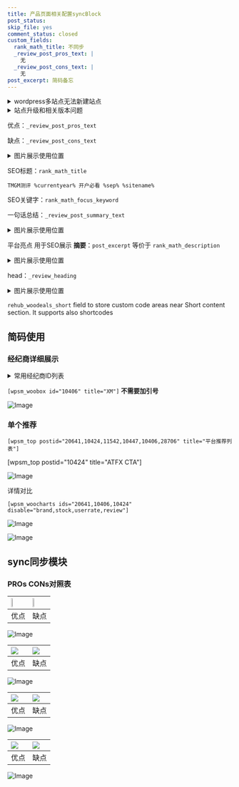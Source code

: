 ```yaml
---
title: 产品页面相关配置syncBlock
post_status: 
skip_file: yes
comment_status: closed
custom_fields:
  rank_math_title: 不同步
  _review_post_pros_text: |
    无
  _review_post_cons_text: |
    无
post_excerpt: 简码备忘
---
```

<details><summary>wordpress多站点无法新建站点</summary>

<li>和报错需要清理cookies一样的原因</li>
<li>wp-config.php里面<code>define( 'SUBDOMAIN_INSTALL', false );//子域名安装</code></li>
<li>新建子站点是用<code>define( 'SUBDOMAIN_INSTALL', true);//子域名安装</code> 完成以后，改成<code>false</code></li>
</details>

<details><summary>站点升级和相关版本问题</summary>

<p>wordpress：5.9.9
woocommerce：7.5.1
出现问题的地方：主题选项里面>><strong>Product layout >>compact style</strong></p>
<p>如何出现没有用过的字段 导致无法保存。先导出配置 然后进行修改，后面再次恢复即可。</p>
<p>出现部分字段无法显示时，需要返回默认布局后，对产品进行保存就好了。</p>
<p></p>
</details>

优点：`_review_post_pros_text`

缺点：`_review_post_cons_text`

<details><summary>图片展示使用位置</summary>

<img src="https://prod-files-secure.s3.us-west-2.amazonaws.com/39ed1227-6d7d-4570-be36-9ccd4a2c4241/f51d3d83-55d4-4bdf-9604-f37ec77ab556/Untitled.png?X-Amz-Algorithm=AWS4-HMAC-SHA256&X-Amz-Content-Sha256=UNSIGNED-PAYLOAD&X-Amz-Credential=ASIAZI2LB466XTQBUZWB%2F20250909%2Fus-west-2%2Fs3%2Faws4_request&X-Amz-Date=20250909T105519Z&X-Amz-Expires=3600&X-Amz-Security-Token=IQoJb3JpZ2luX2VjEGoaCXVzLXdlc3QtMiJHMEUCIHKZp6scA2CSxcEFaVyOM0cqhIVN0KvOfWI%2BL8HSbPtAAiEAxA3fosi8i%2F4QqaSdT7yGrcHfmhgvVww2%2FLFhsMfX6jMqiAQI0%2F%2F%2F%2F%2F%2F%2F%2F%2F%2F%2FARAAGgw2Mzc0MjMxODM4MDUiDF302tcPsHI99deJ%2BircA18hOnwi77PRsfxzGRd939yn%2F%2FpU0bC7Uv0M5ffMUHlvqymAwu8o78tBsZARQS6XERF9CznpLWE2TDPfVOdFnmApBqaJdvpcYAbCQzdJCNrFxnzWuMbPxF0gVsj0qEDauG2YSDu3gA4JQQq76KhC%2BEXs4SR40t9C3%2BX3DumaR2vrvDxb9maVvDZAFi4%2Fmpls2%2FB%2BMcRUEEVxJA98UG1ulgJqQP53U07oRTIcvyLBr5%2FO4poEiIzIPExg3zV2pxHWil6E%2Bxd9b9cpiYch0NgjonAu27TCaQL5tZ%2BhA6W7tUbt9RTXGOkKEFpHHHQPVTvpJLCXJ5FS3lcJaik90hVWFcdBB3DyLOA4tP4bGcJvnD5pdo3Hsfy8SxXmjQ3m6EArDbmbis5z6Hp7d1zVNw6Bf5llMwP9QIxsod0CjZMcMiWiGjbqGkK%2Bl2HdTlxBsv05oblJeNHiXXhqJTdb5Gx8UyeKPVtT5O9i0Bh5BebAzFpfxbLDtbd6trk20RAYjDCVTsQYntHSNDw49PHATXKQM73n1eypvnrl5IKyQ%2Fc2vF%2BflikrSNVjeW7%2BJzewSFcD9pbnJwx1eR7WTQ6C4%2BYM9P%2B2Vrgp7GH%2FJhubCluvwB%2BaGzlDzDedHEaaahXGMIr8%2F8UGOqUBJyIQtzZ%2FrCnQl%2BqjuqU8QGe8V44WKpf6Gi5hvc5QDCoZ1kit1HfCPiV8Xk1alm7e7aQHpK0M7GyKWIh12JAdZK08EsLWuAATSl8hInyoUqtfCW6GXMp37gAitMNlitHa0io5Yjl5aei%2Bqlmjx3625bQO4gVP6AT%2FtjpbQSuJ5i%2BNE%2FjjzUxILccaqt9hZ5F0LN1q3EZ464p4pdsGVKmYXtxwwYDD&X-Amz-Signature=78a1eb09227d214aa56623345941d62eb66dd5944395ab0d23721b3186ef18b5&X-Amz-SignedHeaders=host&x-amz-checksum-mode=ENABLED&x-id=GetObject" alt="Image">
</details>

SEO标题：`rank_math_title`

`TMGM测评 %currentyear% 开户必看 %sep% %sitename%`

SEO关键字：`rank_math_focus_keyword`

一句话总结：`_review_post_summary_text`

<details><summary>图片展示使用位置</summary>

<img src="https://prod-files-secure.s3.us-west-2.amazonaws.com/39ed1227-6d7d-4570-be36-9ccd4a2c4241/4b96a922-296c-4f4e-8630-d1c870cbce01/Untitled.png?X-Amz-Algorithm=AWS4-HMAC-SHA256&X-Amz-Content-Sha256=UNSIGNED-PAYLOAD&X-Amz-Credential=ASIAZI2LB4662LLMCWB5%2F20250909%2Fus-west-2%2Fs3%2Faws4_request&X-Amz-Date=20250909T105519Z&X-Amz-Expires=3600&X-Amz-Security-Token=IQoJb3JpZ2luX2VjEGoaCXVzLXdlc3QtMiJHMEUCIB6Bla9m7ppObHGmzvmgvxdT2uRMnv9vaHotAWU55DiLAiEA9m91AiUflzdAc7GwENwVn1SFl2PfbQMJrh323go1YdEqiAQI0%2F%2F%2F%2F%2F%2F%2F%2F%2F%2F%2FARAAGgw2Mzc0MjMxODM4MDUiDE4Exrq9skUk1Hb83ircAxakXymsBfWXWxvLmPVS1Ik3jQ68PBdGAqgcPi0cXIPnOw6cc%2FikczT4Bf%2FuZCwkExF3DFxq2lAwgxp8o9wQmrwZDirRo%2FSClAiIQNnTkY0gbDTg2Mmj2q6OEgY9mEN%2B19S6RvMvz0hncq7%2F%2FQlLVpRIoamT21vavf3ile7GK7KEsB2q8FbJk72ce7SfwyMs7UGk3Ne4qNKs3eI4Wvi%2FVDc3JEIHiq8Pmg7IQhIy%2B2Eb95hSaI8aA0Y73PF5fePmUsNCk730tv%2FCoIhyrGtCdUspBWYJ1vRKf62K%2FEgbVftOY3TCEUbhO8ywPh4dAlJZ51M8forpr9hJ%2FydWr4PV3HX%2BgRc8WzKBgvzrVOBEtDiYD1hRPSQGs5DW04ioq3UHzNXprYeVIRURpLcJo8bVwx9SxFWW2jvu4ImKFanHWTUVEwLJlndlTVlIyqNo6%2B7cmbArPLCRmE89pGxzjCtzDL5Q9962AeFEL5WFyeTAFdmhhT4vCdHCyUFkzWb69YKh6BiR1MC8sOKJizk2R05zweFhiMuuGV5XM40Qkd%2FDMjYQs64swv2K1J0Yiryg1bbxFc3D26BP4SSrcrMhjc5z8XOyAo1uWKQjpsMKxGzBmzKlrr5AYXW8s3PjBhU5MND7%2F8UGOqUB2niOmjb44eCdMYy7hEr5MYyVtQmvjq%2BU1%2FKyks8EoTREpd3jfY9qvERI7LthDKvuolrUY5bQ5%2Bw2kBTur6wbJRfEaX%2BdIE%2BDROK23ZN%2Fg%2BZcPN%2BQ4sIVQ8W3CpIRLWpG8yStP8kdvEBhYW3SDm4JYmIV2PNSHWW8CKHryLNvU7ZM2lZfSKeAnv35aK%2F%2FPp%2FUuL17L0Jhu%2FulthdcskrGHSjf2b2V&X-Amz-Signature=e41602d323efee9a9342e36e435043ded9f3e0720dcbe59a7b492b42a19b0a2d&X-Amz-SignedHeaders=host&x-amz-checksum-mode=ENABLED&x-id=GetObject" alt="Image">
</details>

平台亮点 用于SEO展示 **摘要**：`post_excerpt`  等价于 `rank_math_description`

<details><summary>图片展示使用位置</summary>

<img src="https://prod-files-secure.s3.us-west-2.amazonaws.com/39ed1227-6d7d-4570-be36-9ccd4a2c4241/1ee11f63-b60a-4dfe-a7a7-d58ff23b5d88/Untitled.png?X-Amz-Algorithm=AWS4-HMAC-SHA256&X-Amz-Content-Sha256=UNSIGNED-PAYLOAD&X-Amz-Credential=ASIAZI2LB466Z24OYROJ%2F20250909%2Fus-west-2%2Fs3%2Faws4_request&X-Amz-Date=20250909T105519Z&X-Amz-Expires=3600&X-Amz-Security-Token=IQoJb3JpZ2luX2VjEGoaCXVzLXdlc3QtMiJHMEUCIQCMrAheBUldRwi%2F9l1xF9%2FmYlZj%2BYmy5sUuxIeuG6OaLAIgSuzMKuEGrwYOloKPNQXBNWuhH1QOfnyUZNzzqZY0zIEqiAQI0%2F%2F%2F%2F%2F%2F%2F%2F%2F%2F%2FARAAGgw2Mzc0MjMxODM4MDUiDJJF6ImETQN0iOYXtCrcA9jc%2Bbl96x6MGqxvB3jBkASf2OROwUPEfsYiy0sZfEk6yhamdEh5uvYc4PD37oIb1aMoq9Q0xa7s%2BWhxUd3JkQqdbusY0TBaCmd63BfOyfF8uG9hxxWb%2FcJ%2FZ50fU0LvOtMWr54gP0R9lBT7NlyDc6Ca9ArQxgT8t6%2BFgOecmbEh%2FaNJKkQc4Bcis8%2BRe%2BDocDrDpOZ5cm0leqjkP4ejx7yK3AOU8PhMcNT3lcb%2FSgT6niASaBsw33%2F9e2iFRrMFccW96TPLSSfanofZGEErnZEOBZ26EAo2gGAL25CVWVPLfBJ9VBhLfy934IimH%2FTQJrJt8v3VSw5OPHPlVxVLIOBLh63DTwY5JmR74jHSY0ysfKsE5RdXCDbyKZJsIuH21NePFWrwB%2Bsfz0O6piTBtDSZ%2B325LnXM6AcFEusXsBm%2BedNDrpH0Ffo9EwNZlANoMG1tdFBjjURKpumctsp0AGHHsOa4xlHnok4l1M3NWkOcXV5khs4r7elxvkxyMMZyeUaHD1HbTr5kV3GrJ8aYPW9FPJqRmCqXjcfkvt45OMJYCkM%2FYD9u3C8iHqs76D2QuM8FhjxVjyzRIk3rLFB35YSgU3Kl%2FU12YxRu55RthzaSV%2F%2Fxm%2BvOPsl41EzCMI38%2F8UGOqUBr0viCpQjWFI3Wlfe4xCPPdKecWjTN%2B8uwNCu0TEOlO8xcEAiQQFc9Go0d1imC0Yt3FQsTH9lVIVWzMQ97dxcJbyVpRjY4sBURyJbTIdN8ltGuNaOXmpSY840c1QiF9kUZJAI1L9HsuOsva37IEHXgCK%2FQxBet9k4lJsqMjWYhKpjgUTBCfr2jMhuH7L%2Ft59CqLu5388QQHNFD5tKwlXaY7OI9Uup&X-Amz-Signature=911027b47728758c73b481edf1d65f538da8ee8ed9825feaba8380d3a7ea08a6&X-Amz-SignedHeaders=host&x-amz-checksum-mode=ENABLED&x-id=GetObject" alt="Image">
<img src="https://prod-files-secure.s3.us-west-2.amazonaws.com/39ed1227-6d7d-4570-be36-9ccd4a2c4241/ad4118b5-78d8-4fbe-801e-3b29b5d99c01/Untitled.png?X-Amz-Algorithm=AWS4-HMAC-SHA256&X-Amz-Content-Sha256=UNSIGNED-PAYLOAD&X-Amz-Credential=ASIAZI2LB466Z24OYROJ%2F20250909%2Fus-west-2%2Fs3%2Faws4_request&X-Amz-Date=20250909T105519Z&X-Amz-Expires=3600&X-Amz-Security-Token=IQoJb3JpZ2luX2VjEGoaCXVzLXdlc3QtMiJHMEUCIQCMrAheBUldRwi%2F9l1xF9%2FmYlZj%2BYmy5sUuxIeuG6OaLAIgSuzMKuEGrwYOloKPNQXBNWuhH1QOfnyUZNzzqZY0zIEqiAQI0%2F%2F%2F%2F%2F%2F%2F%2F%2F%2F%2FARAAGgw2Mzc0MjMxODM4MDUiDJJF6ImETQN0iOYXtCrcA9jc%2Bbl96x6MGqxvB3jBkASf2OROwUPEfsYiy0sZfEk6yhamdEh5uvYc4PD37oIb1aMoq9Q0xa7s%2BWhxUd3JkQqdbusY0TBaCmd63BfOyfF8uG9hxxWb%2FcJ%2FZ50fU0LvOtMWr54gP0R9lBT7NlyDc6Ca9ArQxgT8t6%2BFgOecmbEh%2FaNJKkQc4Bcis8%2BRe%2BDocDrDpOZ5cm0leqjkP4ejx7yK3AOU8PhMcNT3lcb%2FSgT6niASaBsw33%2F9e2iFRrMFccW96TPLSSfanofZGEErnZEOBZ26EAo2gGAL25CVWVPLfBJ9VBhLfy934IimH%2FTQJrJt8v3VSw5OPHPlVxVLIOBLh63DTwY5JmR74jHSY0ysfKsE5RdXCDbyKZJsIuH21NePFWrwB%2Bsfz0O6piTBtDSZ%2B325LnXM6AcFEusXsBm%2BedNDrpH0Ffo9EwNZlANoMG1tdFBjjURKpumctsp0AGHHsOa4xlHnok4l1M3NWkOcXV5khs4r7elxvkxyMMZyeUaHD1HbTr5kV3GrJ8aYPW9FPJqRmCqXjcfkvt45OMJYCkM%2FYD9u3C8iHqs76D2QuM8FhjxVjyzRIk3rLFB35YSgU3Kl%2FU12YxRu55RthzaSV%2F%2Fxm%2BvOPsl41EzCMI38%2F8UGOqUBr0viCpQjWFI3Wlfe4xCPPdKecWjTN%2B8uwNCu0TEOlO8xcEAiQQFc9Go0d1imC0Yt3FQsTH9lVIVWzMQ97dxcJbyVpRjY4sBURyJbTIdN8ltGuNaOXmpSY840c1QiF9kUZJAI1L9HsuOsva37IEHXgCK%2FQxBet9k4lJsqMjWYhKpjgUTBCfr2jMhuH7L%2Ft59CqLu5388QQHNFD5tKwlXaY7OI9Uup&X-Amz-Signature=4b4d9d5380f462b7ba25276bfd7aa05b83e7f858597db3bcb22176eed6521728&X-Amz-SignedHeaders=host&x-amz-checksum-mode=ENABLED&x-id=GetObject" alt="Image">
<img src="https://prod-files-secure.s3.us-west-2.amazonaws.com/39ed1227-6d7d-4570-be36-9ccd4a2c4241/a38cf7c9-a79c-4b64-9e94-13589fe0758b/Untitled.png?X-Amz-Algorithm=AWS4-HMAC-SHA256&X-Amz-Content-Sha256=UNSIGNED-PAYLOAD&X-Amz-Credential=ASIAZI2LB466Z24OYROJ%2F20250909%2Fus-west-2%2Fs3%2Faws4_request&X-Amz-Date=20250909T105519Z&X-Amz-Expires=3600&X-Amz-Security-Token=IQoJb3JpZ2luX2VjEGoaCXVzLXdlc3QtMiJHMEUCIQCMrAheBUldRwi%2F9l1xF9%2FmYlZj%2BYmy5sUuxIeuG6OaLAIgSuzMKuEGrwYOloKPNQXBNWuhH1QOfnyUZNzzqZY0zIEqiAQI0%2F%2F%2F%2F%2F%2F%2F%2F%2F%2F%2FARAAGgw2Mzc0MjMxODM4MDUiDJJF6ImETQN0iOYXtCrcA9jc%2Bbl96x6MGqxvB3jBkASf2OROwUPEfsYiy0sZfEk6yhamdEh5uvYc4PD37oIb1aMoq9Q0xa7s%2BWhxUd3JkQqdbusY0TBaCmd63BfOyfF8uG9hxxWb%2FcJ%2FZ50fU0LvOtMWr54gP0R9lBT7NlyDc6Ca9ArQxgT8t6%2BFgOecmbEh%2FaNJKkQc4Bcis8%2BRe%2BDocDrDpOZ5cm0leqjkP4ejx7yK3AOU8PhMcNT3lcb%2FSgT6niASaBsw33%2F9e2iFRrMFccW96TPLSSfanofZGEErnZEOBZ26EAo2gGAL25CVWVPLfBJ9VBhLfy934IimH%2FTQJrJt8v3VSw5OPHPlVxVLIOBLh63DTwY5JmR74jHSY0ysfKsE5RdXCDbyKZJsIuH21NePFWrwB%2Bsfz0O6piTBtDSZ%2B325LnXM6AcFEusXsBm%2BedNDrpH0Ffo9EwNZlANoMG1tdFBjjURKpumctsp0AGHHsOa4xlHnok4l1M3NWkOcXV5khs4r7elxvkxyMMZyeUaHD1HbTr5kV3GrJ8aYPW9FPJqRmCqXjcfkvt45OMJYCkM%2FYD9u3C8iHqs76D2QuM8FhjxVjyzRIk3rLFB35YSgU3Kl%2FU12YxRu55RthzaSV%2F%2Fxm%2BvOPsl41EzCMI38%2F8UGOqUBr0viCpQjWFI3Wlfe4xCPPdKecWjTN%2B8uwNCu0TEOlO8xcEAiQQFc9Go0d1imC0Yt3FQsTH9lVIVWzMQ97dxcJbyVpRjY4sBURyJbTIdN8ltGuNaOXmpSY840c1QiF9kUZJAI1L9HsuOsva37IEHXgCK%2FQxBet9k4lJsqMjWYhKpjgUTBCfr2jMhuH7L%2Ft59CqLu5388QQHNFD5tKwlXaY7OI9Uup&X-Amz-Signature=1aec6a13e417379fb9cd8ae34887aec077f27109fb627779980690d9a62975e9&X-Amz-SignedHeaders=host&x-amz-checksum-mode=ENABLED&x-id=GetObject" alt="Image">
<img src="https://prod-files-secure.s3.us-west-2.amazonaws.com/39ed1227-6d7d-4570-be36-9ccd4a2c4241/7da6fc1e-d2ac-42ae-8c75-cb5749aa18f6/Untitled.png?X-Amz-Algorithm=AWS4-HMAC-SHA256&X-Amz-Content-Sha256=UNSIGNED-PAYLOAD&X-Amz-Credential=ASIAZI2LB466Z24OYROJ%2F20250909%2Fus-west-2%2Fs3%2Faws4_request&X-Amz-Date=20250909T105519Z&X-Amz-Expires=3600&X-Amz-Security-Token=IQoJb3JpZ2luX2VjEGoaCXVzLXdlc3QtMiJHMEUCIQCMrAheBUldRwi%2F9l1xF9%2FmYlZj%2BYmy5sUuxIeuG6OaLAIgSuzMKuEGrwYOloKPNQXBNWuhH1QOfnyUZNzzqZY0zIEqiAQI0%2F%2F%2F%2F%2F%2F%2F%2F%2F%2F%2FARAAGgw2Mzc0MjMxODM4MDUiDJJF6ImETQN0iOYXtCrcA9jc%2Bbl96x6MGqxvB3jBkASf2OROwUPEfsYiy0sZfEk6yhamdEh5uvYc4PD37oIb1aMoq9Q0xa7s%2BWhxUd3JkQqdbusY0TBaCmd63BfOyfF8uG9hxxWb%2FcJ%2FZ50fU0LvOtMWr54gP0R9lBT7NlyDc6Ca9ArQxgT8t6%2BFgOecmbEh%2FaNJKkQc4Bcis8%2BRe%2BDocDrDpOZ5cm0leqjkP4ejx7yK3AOU8PhMcNT3lcb%2FSgT6niASaBsw33%2F9e2iFRrMFccW96TPLSSfanofZGEErnZEOBZ26EAo2gGAL25CVWVPLfBJ9VBhLfy934IimH%2FTQJrJt8v3VSw5OPHPlVxVLIOBLh63DTwY5JmR74jHSY0ysfKsE5RdXCDbyKZJsIuH21NePFWrwB%2Bsfz0O6piTBtDSZ%2B325LnXM6AcFEusXsBm%2BedNDrpH0Ffo9EwNZlANoMG1tdFBjjURKpumctsp0AGHHsOa4xlHnok4l1M3NWkOcXV5khs4r7elxvkxyMMZyeUaHD1HbTr5kV3GrJ8aYPW9FPJqRmCqXjcfkvt45OMJYCkM%2FYD9u3C8iHqs76D2QuM8FhjxVjyzRIk3rLFB35YSgU3Kl%2FU12YxRu55RthzaSV%2F%2Fxm%2BvOPsl41EzCMI38%2F8UGOqUBr0viCpQjWFI3Wlfe4xCPPdKecWjTN%2B8uwNCu0TEOlO8xcEAiQQFc9Go0d1imC0Yt3FQsTH9lVIVWzMQ97dxcJbyVpRjY4sBURyJbTIdN8ltGuNaOXmpSY840c1QiF9kUZJAI1L9HsuOsva37IEHXgCK%2FQxBet9k4lJsqMjWYhKpjgUTBCfr2jMhuH7L%2Ft59CqLu5388QQHNFD5tKwlXaY7OI9Uup&X-Amz-Signature=ab0f58f3a5a379e7780a97cf531533c5580825560eb72e9bd58002f86a4b956e&X-Amz-SignedHeaders=host&x-amz-checksum-mode=ENABLED&x-id=GetObject" alt="Image">
<img src="https://prod-files-secure.s3.us-west-2.amazonaws.com/39ed1227-6d7d-4570-be36-9ccd4a2c4241/7e97f40a-eaee-47f5-b2f9-475f96808fa7/Untitled.png?X-Amz-Algorithm=AWS4-HMAC-SHA256&X-Amz-Content-Sha256=UNSIGNED-PAYLOAD&X-Amz-Credential=ASIAZI2LB466Z24OYROJ%2F20250909%2Fus-west-2%2Fs3%2Faws4_request&X-Amz-Date=20250909T105519Z&X-Amz-Expires=3600&X-Amz-Security-Token=IQoJb3JpZ2luX2VjEGoaCXVzLXdlc3QtMiJHMEUCIQCMrAheBUldRwi%2F9l1xF9%2FmYlZj%2BYmy5sUuxIeuG6OaLAIgSuzMKuEGrwYOloKPNQXBNWuhH1QOfnyUZNzzqZY0zIEqiAQI0%2F%2F%2F%2F%2F%2F%2F%2F%2F%2F%2FARAAGgw2Mzc0MjMxODM4MDUiDJJF6ImETQN0iOYXtCrcA9jc%2Bbl96x6MGqxvB3jBkASf2OROwUPEfsYiy0sZfEk6yhamdEh5uvYc4PD37oIb1aMoq9Q0xa7s%2BWhxUd3JkQqdbusY0TBaCmd63BfOyfF8uG9hxxWb%2FcJ%2FZ50fU0LvOtMWr54gP0R9lBT7NlyDc6Ca9ArQxgT8t6%2BFgOecmbEh%2FaNJKkQc4Bcis8%2BRe%2BDocDrDpOZ5cm0leqjkP4ejx7yK3AOU8PhMcNT3lcb%2FSgT6niASaBsw33%2F9e2iFRrMFccW96TPLSSfanofZGEErnZEOBZ26EAo2gGAL25CVWVPLfBJ9VBhLfy934IimH%2FTQJrJt8v3VSw5OPHPlVxVLIOBLh63DTwY5JmR74jHSY0ysfKsE5RdXCDbyKZJsIuH21NePFWrwB%2Bsfz0O6piTBtDSZ%2B325LnXM6AcFEusXsBm%2BedNDrpH0Ffo9EwNZlANoMG1tdFBjjURKpumctsp0AGHHsOa4xlHnok4l1M3NWkOcXV5khs4r7elxvkxyMMZyeUaHD1HbTr5kV3GrJ8aYPW9FPJqRmCqXjcfkvt45OMJYCkM%2FYD9u3C8iHqs76D2QuM8FhjxVjyzRIk3rLFB35YSgU3Kl%2FU12YxRu55RthzaSV%2F%2Fxm%2BvOPsl41EzCMI38%2F8UGOqUBr0viCpQjWFI3Wlfe4xCPPdKecWjTN%2B8uwNCu0TEOlO8xcEAiQQFc9Go0d1imC0Yt3FQsTH9lVIVWzMQ97dxcJbyVpRjY4sBURyJbTIdN8ltGuNaOXmpSY840c1QiF9kUZJAI1L9HsuOsva37IEHXgCK%2FQxBet9k4lJsqMjWYhKpjgUTBCfr2jMhuH7L%2Ft59CqLu5388QQHNFD5tKwlXaY7OI9Uup&X-Amz-Signature=d8b29ab1f9d127a94c12151f01e6f873f255cb9b7cea7e03764f4f74e4b46940&X-Amz-SignedHeaders=host&x-amz-checksum-mode=ENABLED&x-id=GetObject" alt="Image">
</details>

head：`_review_heading`

<details><summary>图片展示使用位置</summary>

<img src="https://prod-files-secure.s3.us-west-2.amazonaws.com/39ed1227-6d7d-4570-be36-9ccd4a2c4241/3a4650ad-9887-415c-889a-edd51fa54f27/Untitled.png?X-Amz-Algorithm=AWS4-HMAC-SHA256&X-Amz-Content-Sha256=UNSIGNED-PAYLOAD&X-Amz-Credential=ASIAZI2LB4667UST3ZJT%2F20250909%2Fus-west-2%2Fs3%2Faws4_request&X-Amz-Date=20250909T105520Z&X-Amz-Expires=3600&X-Amz-Security-Token=IQoJb3JpZ2luX2VjEGoaCXVzLXdlc3QtMiJHMEUCIQDGxqM9VUzy%2FmQZZTtcDGA8KC4J0IUed6G6QQYFUUlhBgIgTBsnWbP9%2FsW6dSpfvup9t0nns27Zo%2FpU66ovmTCv2HQqiAQI0%2F%2F%2F%2F%2F%2F%2F%2F%2F%2F%2FARAAGgw2Mzc0MjMxODM4MDUiDHyeKzFgRhIXwf0LGCrcA0QaY8UbAisFHTI4SEstGnZi6POsQT12D0OVcBJVQw7L6ChtH0oqTj2EQV0MEey7qFvxSON%2BqgrMmmZPkbzm1dzYU6kKuEstJupyoHdy3HJCzfTpA9wOzT%2FyYJZad7G56QhyfXhDgZPJknbtYkZ3dtZQ7roYlzOPb%2BuOlVV%2FrBeRjKb07cGFcY5P8P0K1N9PkzgpJ%2BgARvokABvcRULV9Gi98LxkkzVhAkNoxlL6Xux1LeE52qdlHqCadfxXO1CScFUlfloK1iWPnpdoWptEIiqnqZvBEDLpu4qaKmHATagb0g6N%2BC0uTu0bdAjlE5FUTfk56Pq28zMhZkCbslaA2ALxaGC7%2BApmgUXYVmvxym5CqsKPCZxVPsYbNNNt72O%2BaqRNrp17P1WMS8zNZrP4Lyn4xSW%2Fw7GF2ltmaX4YY5NvfCfSyz9WHFnoE2LBgjFdwwoNxBK%2Bu%2BbpDRIX1p1R%2B3c%2BYkmFA6gkmIoJDgETnqILZo%2BQ0kxo05%2B9WV5OdY7aCsWrjRqbtOxua%2B%2Bhc7fzjvrU59Gsd9MlOOJAiwlf0U%2FmfRM5FtIWGwpK4r%2FsNxdBhpaDia7J5erT9X9t9dzjBf3KHvXmgePndp7YNRkeyDARycZMWdh1%2FK5c6YwIMLj7%2F8UGOqUBDCJuQPnHssyzF0Fjtq9cWokqOu6ueMHiyQ%2BaFamjsU%2FXie0PYnYxW3mShhJxeMxSYkXBg9GGOMLDmd3b%2FRu91heeEjf7X1bz4FnFct1FHn3%2Bhxw4J7GAFmd0bTQ7cYgqfyc%2Fznjupf%2BNXqF8c%2FLTe1Fxd%2BEO%2B%2BXFBP6BZjz0gdbWZYOo%2FTY%2F4pW0AVLhRKVjf%2BUC8%2B1ywLuEpEVYbc7MdIELqLNk&X-Amz-Signature=1d7ff7edcf27588c8432f7bbae91d8e2f33d216adc688d9a8c796c6a4d872194&X-Amz-SignedHeaders=host&x-amz-checksum-mode=ENABLED&x-id=GetObject" alt="Image">
</details>

`rehub_woodeals_short`	field to store custom code areas near Short content section. It supports also shortcodes



## 简码使用

### 经纪商详细展示

<details><summary>常用经纪商ID列表</summary>

<pre><code class="php">嘉盛 ===> 20641  [wpsm_woobox id="20641" title="嘉盛"]
易信easymarkets ===> 11542  [wpsm_woobox id="11542" title="易信easymarkets"]
ATFX外汇 ===> 10424  [wpsm_woobox id="10424" title="ATFX"]
XM ===> 10406  [wpsm_woobox id="10406" title="XM"]
TMGM ===> 29622  [wpsm_woobox id="29622" title="TMGM"]
HYCM ===> 10447  [wpsm_woobox id="10447" title="HYCM"]
fpmarkets澳福外汇 ===> 20639  [wpsm_woobox id="20639" title="fpmarkets澳福外汇"]</code></pre>
</details>

`[wpsm_woobox id="10406" title="XM"]` **不需要加引号**

![Image](https://prod-files-secure.s3.us-west-2.amazonaws.com/39ed1227-6d7d-4570-be36-9ccd4a2c4241/4f898f9d-0fa7-4e43-acd3-ac6bc7be575a/Untitled.png?X-Amz-Algorithm=AWS4-HMAC-SHA256&X-Amz-Content-Sha256=UNSIGNED-PAYLOAD&X-Amz-Credential=ASIAZI2LB466ZARK4L7X%2F20250909%2Fus-west-2%2Fs3%2Faws4_request&X-Amz-Date=20250909T105517Z&X-Amz-Expires=3600&X-Amz-Security-Token=IQoJb3JpZ2luX2VjEGoaCXVzLXdlc3QtMiJHMEUCIQD0MxoUfOd3gfhysg5BHuCsM6v1V%2F4CaSUfgnfNXwSl5wIgfPsieRB8n3KpmHkmOpigf90vVIbna3SSU6gizg4aH84qiAQI0%2F%2F%2F%2F%2F%2F%2F%2F%2F%2F%2FARAAGgw2Mzc0MjMxODM4MDUiDF%2BXp1Vp2vsbD9GfQyrcAxnmPXcp9nbCyTXtrYA2vIpQ9HrRitofsQxql7xEDLJwPkx%2BvgMu%2FlqpjrXyVY38af%2Bi4VWEnktWK4CmU7bhvy7VEQnS30zQqMKCXpmK4a9Zp1Dl%2Fgzu%2FaA%2BdIAFp%2B1%2FQOAtKf1EKIZvfT6A%2FA8R4wuNC6F%2B2TxNIXKvhZqeE8wChxGvRgyLAub3QLk%2FYjNYJr3pIwXPuBIF77cDsWsYZ0gCAQV13323jKVn%2BSrPjxehe36rNO4cml9ghl9UinWi1xiKl3O1tkmZ1afBXiVtDB3rhM6npBPHXdlwRVQgaOy16J2m8HlNdnnhCdSxmJQSDQlLECkhDfjS8cvjwTJCGPKtlFj2vIyhbphAiqW21kzJ6v3XNiNT%2FA2kb6SiLxIaa30Pshebse8%2BDgok7rCb0pm9o02VShLcV%2F3UNuR0YrUmM9DZSb5FZd6VGofVTduwOulNFQw4g9pj0TmZA9mMT4phVo%2FVPVVGVYGVsMgPPzSgjTvsyIdCon4vvQ4s9i77NugW52tjPHbK8vItfEBL5OFSPtNMkJqk%2FD%2FCbHDlWKoleRMfikVd4H7unbi1%2BJDwjDkLqR2F6k16Qsg0yNEGszRD3puGa3RgY7jU30vly2TY1dHoz4tRoG0hUzOpMOb7%2F8UGOqUBE1n6EAk3z74O5llORbd%2BbxlmV%2Bwl9O8ItWecymeIquaGmfUQQ%2Bs3DGOcxrI1iMb6fh9cVv11O5Ir%2BP8P%2F7cEaTw676uTHd1mGBHpT7kjkSC%2B5tNjAdSxIqBKnrQmVL7i0FeLNjwjpNobLrn8HsbNdkHU6n1e1sQt1zcpRASzpVQzIDnuh471uBA%2Bzmq452azWWHjaQNFxbBDjrMl3tk8r6Kc8g9T&X-Amz-Signature=a57cbf77f4e2b6d01c4fa8781cda3dc8603f3906d622d793201616db2eb42607&X-Amz-SignedHeaders=host&x-amz-checksum-mode=ENABLED&x-id=GetObject)

### 单个推荐
`[wpsm_top postid="20641,10424,11542,10447,10406,28706" title="平台推荐列表"]`

[wpsm_top postid="10424" title="ATFX CTA"]

![Image](https://prod-files-secure.s3.us-west-2.amazonaws.com/39ed1227-6d7d-4570-be36-9ccd4a2c4241/5ac620dc-51a8-48b6-b55d-91f47299193c/Untitled.png?X-Amz-Algorithm=AWS4-HMAC-SHA256&X-Amz-Content-Sha256=UNSIGNED-PAYLOAD&X-Amz-Credential=ASIAZI2LB466ZARK4L7X%2F20250909%2Fus-west-2%2Fs3%2Faws4_request&X-Amz-Date=20250909T105517Z&X-Amz-Expires=3600&X-Amz-Security-Token=IQoJb3JpZ2luX2VjEGoaCXVzLXdlc3QtMiJHMEUCIQD0MxoUfOd3gfhysg5BHuCsM6v1V%2F4CaSUfgnfNXwSl5wIgfPsieRB8n3KpmHkmOpigf90vVIbna3SSU6gizg4aH84qiAQI0%2F%2F%2F%2F%2F%2F%2F%2F%2F%2F%2FARAAGgw2Mzc0MjMxODM4MDUiDF%2BXp1Vp2vsbD9GfQyrcAxnmPXcp9nbCyTXtrYA2vIpQ9HrRitofsQxql7xEDLJwPkx%2BvgMu%2FlqpjrXyVY38af%2Bi4VWEnktWK4CmU7bhvy7VEQnS30zQqMKCXpmK4a9Zp1Dl%2Fgzu%2FaA%2BdIAFp%2B1%2FQOAtKf1EKIZvfT6A%2FA8R4wuNC6F%2B2TxNIXKvhZqeE8wChxGvRgyLAub3QLk%2FYjNYJr3pIwXPuBIF77cDsWsYZ0gCAQV13323jKVn%2BSrPjxehe36rNO4cml9ghl9UinWi1xiKl3O1tkmZ1afBXiVtDB3rhM6npBPHXdlwRVQgaOy16J2m8HlNdnnhCdSxmJQSDQlLECkhDfjS8cvjwTJCGPKtlFj2vIyhbphAiqW21kzJ6v3XNiNT%2FA2kb6SiLxIaa30Pshebse8%2BDgok7rCb0pm9o02VShLcV%2F3UNuR0YrUmM9DZSb5FZd6VGofVTduwOulNFQw4g9pj0TmZA9mMT4phVo%2FVPVVGVYGVsMgPPzSgjTvsyIdCon4vvQ4s9i77NugW52tjPHbK8vItfEBL5OFSPtNMkJqk%2FD%2FCbHDlWKoleRMfikVd4H7unbi1%2BJDwjDkLqR2F6k16Qsg0yNEGszRD3puGa3RgY7jU30vly2TY1dHoz4tRoG0hUzOpMOb7%2F8UGOqUBE1n6EAk3z74O5llORbd%2BbxlmV%2Bwl9O8ItWecymeIquaGmfUQQ%2Bs3DGOcxrI1iMb6fh9cVv11O5Ir%2BP8P%2F7cEaTw676uTHd1mGBHpT7kjkSC%2B5tNjAdSxIqBKnrQmVL7i0FeLNjwjpNobLrn8HsbNdkHU6n1e1sQt1zcpRASzpVQzIDnuh471uBA%2Bzmq452azWWHjaQNFxbBDjrMl3tk8r6Kc8g9T&X-Amz-Signature=c42a5f2e2b6f5aa2d13c2c1579cae3d982131b704d555484c86f6146ee5635c8&X-Amz-SignedHeaders=host&x-amz-checksum-mode=ENABLED&x-id=GetObject)

详情对比

`[wpsm_woocharts ids="20641,10406,10424" disable="brand,stock,userrate,review"]`

![Image](https://prod-files-secure.s3.us-west-2.amazonaws.com/39ed1227-6d7d-4570-be36-9ccd4a2c4241/bf3ba45f-b9f3-4295-8aef-b4a495fd25f4/Untitled.png?X-Amz-Algorithm=AWS4-HMAC-SHA256&X-Amz-Content-Sha256=UNSIGNED-PAYLOAD&X-Amz-Credential=ASIAZI2LB466ZARK4L7X%2F20250909%2Fus-west-2%2Fs3%2Faws4_request&X-Amz-Date=20250909T105518Z&X-Amz-Expires=3600&X-Amz-Security-Token=IQoJb3JpZ2luX2VjEGoaCXVzLXdlc3QtMiJHMEUCIQD0MxoUfOd3gfhysg5BHuCsM6v1V%2F4CaSUfgnfNXwSl5wIgfPsieRB8n3KpmHkmOpigf90vVIbna3SSU6gizg4aH84qiAQI0%2F%2F%2F%2F%2F%2F%2F%2F%2F%2F%2FARAAGgw2Mzc0MjMxODM4MDUiDF%2BXp1Vp2vsbD9GfQyrcAxnmPXcp9nbCyTXtrYA2vIpQ9HrRitofsQxql7xEDLJwPkx%2BvgMu%2FlqpjrXyVY38af%2Bi4VWEnktWK4CmU7bhvy7VEQnS30zQqMKCXpmK4a9Zp1Dl%2Fgzu%2FaA%2BdIAFp%2B1%2FQOAtKf1EKIZvfT6A%2FA8R4wuNC6F%2B2TxNIXKvhZqeE8wChxGvRgyLAub3QLk%2FYjNYJr3pIwXPuBIF77cDsWsYZ0gCAQV13323jKVn%2BSrPjxehe36rNO4cml9ghl9UinWi1xiKl3O1tkmZ1afBXiVtDB3rhM6npBPHXdlwRVQgaOy16J2m8HlNdnnhCdSxmJQSDQlLECkhDfjS8cvjwTJCGPKtlFj2vIyhbphAiqW21kzJ6v3XNiNT%2FA2kb6SiLxIaa30Pshebse8%2BDgok7rCb0pm9o02VShLcV%2F3UNuR0YrUmM9DZSb5FZd6VGofVTduwOulNFQw4g9pj0TmZA9mMT4phVo%2FVPVVGVYGVsMgPPzSgjTvsyIdCon4vvQ4s9i77NugW52tjPHbK8vItfEBL5OFSPtNMkJqk%2FD%2FCbHDlWKoleRMfikVd4H7unbi1%2BJDwjDkLqR2F6k16Qsg0yNEGszRD3puGa3RgY7jU30vly2TY1dHoz4tRoG0hUzOpMOb7%2F8UGOqUBE1n6EAk3z74O5llORbd%2BbxlmV%2Bwl9O8ItWecymeIquaGmfUQQ%2Bs3DGOcxrI1iMb6fh9cVv11O5Ir%2BP8P%2F7cEaTw676uTHd1mGBHpT7kjkSC%2B5tNjAdSxIqBKnrQmVL7i0FeLNjwjpNobLrn8HsbNdkHU6n1e1sQt1zcpRASzpVQzIDnuh471uBA%2Bzmq452azWWHjaQNFxbBDjrMl3tk8r6Kc8g9T&X-Amz-Signature=dde5a82e3ad12de3af04ee4ad2ff14925742df2420b4f27f2908f8b7f4acd3a1&X-Amz-SignedHeaders=host&x-amz-checksum-mode=ENABLED&x-id=GetObject)

![Image](https://prod-files-secure.s3.us-west-2.amazonaws.com/39ed1227-6d7d-4570-be36-9ccd4a2c4241/30bc56ef-f383-4b48-9768-2ebc9e436ec0/Untitled.png?X-Amz-Algorithm=AWS4-HMAC-SHA256&X-Amz-Content-Sha256=UNSIGNED-PAYLOAD&X-Amz-Credential=ASIAZI2LB466ZARK4L7X%2F20250909%2Fus-west-2%2Fs3%2Faws4_request&X-Amz-Date=20250909T105518Z&X-Amz-Expires=3600&X-Amz-Security-Token=IQoJb3JpZ2luX2VjEGoaCXVzLXdlc3QtMiJHMEUCIQD0MxoUfOd3gfhysg5BHuCsM6v1V%2F4CaSUfgnfNXwSl5wIgfPsieRB8n3KpmHkmOpigf90vVIbna3SSU6gizg4aH84qiAQI0%2F%2F%2F%2F%2F%2F%2F%2F%2F%2F%2FARAAGgw2Mzc0MjMxODM4MDUiDF%2BXp1Vp2vsbD9GfQyrcAxnmPXcp9nbCyTXtrYA2vIpQ9HrRitofsQxql7xEDLJwPkx%2BvgMu%2FlqpjrXyVY38af%2Bi4VWEnktWK4CmU7bhvy7VEQnS30zQqMKCXpmK4a9Zp1Dl%2Fgzu%2FaA%2BdIAFp%2B1%2FQOAtKf1EKIZvfT6A%2FA8R4wuNC6F%2B2TxNIXKvhZqeE8wChxGvRgyLAub3QLk%2FYjNYJr3pIwXPuBIF77cDsWsYZ0gCAQV13323jKVn%2BSrPjxehe36rNO4cml9ghl9UinWi1xiKl3O1tkmZ1afBXiVtDB3rhM6npBPHXdlwRVQgaOy16J2m8HlNdnnhCdSxmJQSDQlLECkhDfjS8cvjwTJCGPKtlFj2vIyhbphAiqW21kzJ6v3XNiNT%2FA2kb6SiLxIaa30Pshebse8%2BDgok7rCb0pm9o02VShLcV%2F3UNuR0YrUmM9DZSb5FZd6VGofVTduwOulNFQw4g9pj0TmZA9mMT4phVo%2FVPVVGVYGVsMgPPzSgjTvsyIdCon4vvQ4s9i77NugW52tjPHbK8vItfEBL5OFSPtNMkJqk%2FD%2FCbHDlWKoleRMfikVd4H7unbi1%2BJDwjDkLqR2F6k16Qsg0yNEGszRD3puGa3RgY7jU30vly2TY1dHoz4tRoG0hUzOpMOb7%2F8UGOqUBE1n6EAk3z74O5llORbd%2BbxlmV%2Bwl9O8ItWecymeIquaGmfUQQ%2Bs3DGOcxrI1iMb6fh9cVv11O5Ir%2BP8P%2F7cEaTw676uTHd1mGBHpT7kjkSC%2B5tNjAdSxIqBKnrQmVL7i0FeLNjwjpNobLrn8HsbNdkHU6n1e1sQt1zcpRASzpVQzIDnuh471uBA%2Bzmq452azWWHjaQNFxbBDjrMl3tk8r6Kc8g9T&X-Amz-Signature=f2201b123fba730ed642870940339dc74959eb2560bb28bbb816415ca11ccd6f&X-Amz-SignedHeaders=host&x-amz-checksum-mode=ENABLED&x-id=GetObject)

## sync同步模块

### PROs CONs对照表

| <img src="https://cdn.ifttt.fun/gh/jarlin8/OSS@main/icons/customize/pros.svg" height="auto" width="37.3%"> | <img src="https://cdn.ifttt.fun/gh/jarlin8/OSS@main/icons/customize/cons.svg" height="auto" width="28.8%"> |
| :--- | :--- |
| 优点 | 缺点 |

![Image](https://prod-files-secure.s3.us-west-2.amazonaws.com/39ed1227-6d7d-4570-be36-9ccd4a2c4241/8742b755-dfb5-4004-9a5f-d6e561664bd8/Untitled.png?X-Amz-Algorithm=AWS4-HMAC-SHA256&X-Amz-Content-Sha256=UNSIGNED-PAYLOAD&X-Amz-Credential=ASIAZI2LB466ZARK4L7X%2F20250909%2Fus-west-2%2Fs3%2Faws4_request&X-Amz-Date=20250909T105518Z&X-Amz-Expires=3600&X-Amz-Security-Token=IQoJb3JpZ2luX2VjEGoaCXVzLXdlc3QtMiJHMEUCIQD0MxoUfOd3gfhysg5BHuCsM6v1V%2F4CaSUfgnfNXwSl5wIgfPsieRB8n3KpmHkmOpigf90vVIbna3SSU6gizg4aH84qiAQI0%2F%2F%2F%2F%2F%2F%2F%2F%2F%2F%2FARAAGgw2Mzc0MjMxODM4MDUiDF%2BXp1Vp2vsbD9GfQyrcAxnmPXcp9nbCyTXtrYA2vIpQ9HrRitofsQxql7xEDLJwPkx%2BvgMu%2FlqpjrXyVY38af%2Bi4VWEnktWK4CmU7bhvy7VEQnS30zQqMKCXpmK4a9Zp1Dl%2Fgzu%2FaA%2BdIAFp%2B1%2FQOAtKf1EKIZvfT6A%2FA8R4wuNC6F%2B2TxNIXKvhZqeE8wChxGvRgyLAub3QLk%2FYjNYJr3pIwXPuBIF77cDsWsYZ0gCAQV13323jKVn%2BSrPjxehe36rNO4cml9ghl9UinWi1xiKl3O1tkmZ1afBXiVtDB3rhM6npBPHXdlwRVQgaOy16J2m8HlNdnnhCdSxmJQSDQlLECkhDfjS8cvjwTJCGPKtlFj2vIyhbphAiqW21kzJ6v3XNiNT%2FA2kb6SiLxIaa30Pshebse8%2BDgok7rCb0pm9o02VShLcV%2F3UNuR0YrUmM9DZSb5FZd6VGofVTduwOulNFQw4g9pj0TmZA9mMT4phVo%2FVPVVGVYGVsMgPPzSgjTvsyIdCon4vvQ4s9i77NugW52tjPHbK8vItfEBL5OFSPtNMkJqk%2FD%2FCbHDlWKoleRMfikVd4H7unbi1%2BJDwjDkLqR2F6k16Qsg0yNEGszRD3puGa3RgY7jU30vly2TY1dHoz4tRoG0hUzOpMOb7%2F8UGOqUBE1n6EAk3z74O5llORbd%2BbxlmV%2Bwl9O8ItWecymeIquaGmfUQQ%2Bs3DGOcxrI1iMb6fh9cVv11O5Ir%2BP8P%2F7cEaTw676uTHd1mGBHpT7kjkSC%2B5tNjAdSxIqBKnrQmVL7i0FeLNjwjpNobLrn8HsbNdkHU6n1e1sQt1zcpRASzpVQzIDnuh471uBA%2Bzmq452azWWHjaQNFxbBDjrMl3tk8r6Kc8g9T&X-Amz-Signature=13e520fa99c409990acb096f48f0ecf6c1d39f727743bcb75a7793bc67e2d36f&X-Amz-SignedHeaders=host&x-amz-checksum-mode=ENABLED&x-id=GetObject)

| <img src="https://cdn.ifttt.fun/gh/jarlin8/OSS@main/icons/customize/pros1.svg" height="auto"> | <img src="https://cdn.ifttt.fun/gh/jarlin8/OSS@main/icons/customize/cons1.svg" height="auto"> |
| :--- | :--- |
| 优点 | 缺点 |

![Image](https://prod-files-secure.s3.us-west-2.amazonaws.com/39ed1227-6d7d-4570-be36-9ccd4a2c4241/806358f8-c9c4-4e17-bb35-c6c76a5397a5/Untitled.png?X-Amz-Algorithm=AWS4-HMAC-SHA256&X-Amz-Content-Sha256=UNSIGNED-PAYLOAD&X-Amz-Credential=ASIAZI2LB466ZARK4L7X%2F20250909%2Fus-west-2%2Fs3%2Faws4_request&X-Amz-Date=20250909T105518Z&X-Amz-Expires=3600&X-Amz-Security-Token=IQoJb3JpZ2luX2VjEGoaCXVzLXdlc3QtMiJHMEUCIQD0MxoUfOd3gfhysg5BHuCsM6v1V%2F4CaSUfgnfNXwSl5wIgfPsieRB8n3KpmHkmOpigf90vVIbna3SSU6gizg4aH84qiAQI0%2F%2F%2F%2F%2F%2F%2F%2F%2F%2F%2FARAAGgw2Mzc0MjMxODM4MDUiDF%2BXp1Vp2vsbD9GfQyrcAxnmPXcp9nbCyTXtrYA2vIpQ9HrRitofsQxql7xEDLJwPkx%2BvgMu%2FlqpjrXyVY38af%2Bi4VWEnktWK4CmU7bhvy7VEQnS30zQqMKCXpmK4a9Zp1Dl%2Fgzu%2FaA%2BdIAFp%2B1%2FQOAtKf1EKIZvfT6A%2FA8R4wuNC6F%2B2TxNIXKvhZqeE8wChxGvRgyLAub3QLk%2FYjNYJr3pIwXPuBIF77cDsWsYZ0gCAQV13323jKVn%2BSrPjxehe36rNO4cml9ghl9UinWi1xiKl3O1tkmZ1afBXiVtDB3rhM6npBPHXdlwRVQgaOy16J2m8HlNdnnhCdSxmJQSDQlLECkhDfjS8cvjwTJCGPKtlFj2vIyhbphAiqW21kzJ6v3XNiNT%2FA2kb6SiLxIaa30Pshebse8%2BDgok7rCb0pm9o02VShLcV%2F3UNuR0YrUmM9DZSb5FZd6VGofVTduwOulNFQw4g9pj0TmZA9mMT4phVo%2FVPVVGVYGVsMgPPzSgjTvsyIdCon4vvQ4s9i77NugW52tjPHbK8vItfEBL5OFSPtNMkJqk%2FD%2FCbHDlWKoleRMfikVd4H7unbi1%2BJDwjDkLqR2F6k16Qsg0yNEGszRD3puGa3RgY7jU30vly2TY1dHoz4tRoG0hUzOpMOb7%2F8UGOqUBE1n6EAk3z74O5llORbd%2BbxlmV%2Bwl9O8ItWecymeIquaGmfUQQ%2Bs3DGOcxrI1iMb6fh9cVv11O5Ir%2BP8P%2F7cEaTw676uTHd1mGBHpT7kjkSC%2B5tNjAdSxIqBKnrQmVL7i0FeLNjwjpNobLrn8HsbNdkHU6n1e1sQt1zcpRASzpVQzIDnuh471uBA%2Bzmq452azWWHjaQNFxbBDjrMl3tk8r6Kc8g9T&X-Amz-Signature=aaece97eadaa75a40e0fa48a6995f9e2c53ff25229f8bf4035c815cddd084b14&X-Amz-SignedHeaders=host&x-amz-checksum-mode=ENABLED&x-id=GetObject)

| <img src="https://cdn.ifttt.fun/gh/jarlin8/OSS@main/icons/customize/pros2.svg" height="auto"> | <img src="https://cdn.ifttt.fun/gh/jarlin8/OSS@main/icons/customize/cons2.svg" height="auto"> |
| :--- | :--- |
| 优点 | 缺点 |

![Image](https://prod-files-secure.s3.us-west-2.amazonaws.com/39ed1227-6d7d-4570-be36-9ccd4a2c4241/a9245ec9-70dd-4005-b534-0d54315fc5f3/Untitled.png?X-Amz-Algorithm=AWS4-HMAC-SHA256&X-Amz-Content-Sha256=UNSIGNED-PAYLOAD&X-Amz-Credential=ASIAZI2LB466ZARK4L7X%2F20250909%2Fus-west-2%2Fs3%2Faws4_request&X-Amz-Date=20250909T105518Z&X-Amz-Expires=3600&X-Amz-Security-Token=IQoJb3JpZ2luX2VjEGoaCXVzLXdlc3QtMiJHMEUCIQD0MxoUfOd3gfhysg5BHuCsM6v1V%2F4CaSUfgnfNXwSl5wIgfPsieRB8n3KpmHkmOpigf90vVIbna3SSU6gizg4aH84qiAQI0%2F%2F%2F%2F%2F%2F%2F%2F%2F%2F%2FARAAGgw2Mzc0MjMxODM4MDUiDF%2BXp1Vp2vsbD9GfQyrcAxnmPXcp9nbCyTXtrYA2vIpQ9HrRitofsQxql7xEDLJwPkx%2BvgMu%2FlqpjrXyVY38af%2Bi4VWEnktWK4CmU7bhvy7VEQnS30zQqMKCXpmK4a9Zp1Dl%2Fgzu%2FaA%2BdIAFp%2B1%2FQOAtKf1EKIZvfT6A%2FA8R4wuNC6F%2B2TxNIXKvhZqeE8wChxGvRgyLAub3QLk%2FYjNYJr3pIwXPuBIF77cDsWsYZ0gCAQV13323jKVn%2BSrPjxehe36rNO4cml9ghl9UinWi1xiKl3O1tkmZ1afBXiVtDB3rhM6npBPHXdlwRVQgaOy16J2m8HlNdnnhCdSxmJQSDQlLECkhDfjS8cvjwTJCGPKtlFj2vIyhbphAiqW21kzJ6v3XNiNT%2FA2kb6SiLxIaa30Pshebse8%2BDgok7rCb0pm9o02VShLcV%2F3UNuR0YrUmM9DZSb5FZd6VGofVTduwOulNFQw4g9pj0TmZA9mMT4phVo%2FVPVVGVYGVsMgPPzSgjTvsyIdCon4vvQ4s9i77NugW52tjPHbK8vItfEBL5OFSPtNMkJqk%2FD%2FCbHDlWKoleRMfikVd4H7unbi1%2BJDwjDkLqR2F6k16Qsg0yNEGszRD3puGa3RgY7jU30vly2TY1dHoz4tRoG0hUzOpMOb7%2F8UGOqUBE1n6EAk3z74O5llORbd%2BbxlmV%2Bwl9O8ItWecymeIquaGmfUQQ%2Bs3DGOcxrI1iMb6fh9cVv11O5Ir%2BP8P%2F7cEaTw676uTHd1mGBHpT7kjkSC%2B5tNjAdSxIqBKnrQmVL7i0FeLNjwjpNobLrn8HsbNdkHU6n1e1sQt1zcpRASzpVQzIDnuh471uBA%2Bzmq452azWWHjaQNFxbBDjrMl3tk8r6Kc8g9T&X-Amz-Signature=3cb02afb27fe1e8cb4f15b5b7fed300b15b5c669555ebeec30e253a4642f8daa&X-Amz-SignedHeaders=host&x-amz-checksum-mode=ENABLED&x-id=GetObject)

| <img src="https://cdn.ifttt.fun/gh/jarlin8/OSS@main/icons/customize/pros3.svg" height="auto"> | <img src="https://cdn.ifttt.fun/gh/jarlin8/OSS@main/icons/customize/cons3.svg" height="auto"> |
| :--- | :--- |
| 优点 | 缺点 |

![Image](https://prod-files-secure.s3.us-west-2.amazonaws.com/39ed1227-6d7d-4570-be36-9ccd4a2c4241/e1e580a2-2e5c-4780-9ff4-19c318fc2284/Untitled.png?X-Amz-Algorithm=AWS4-HMAC-SHA256&X-Amz-Content-Sha256=UNSIGNED-PAYLOAD&X-Amz-Credential=ASIAZI2LB466ZARK4L7X%2F20250909%2Fus-west-2%2Fs3%2Faws4_request&X-Amz-Date=20250909T105518Z&X-Amz-Expires=3600&X-Amz-Security-Token=IQoJb3JpZ2luX2VjEGoaCXVzLXdlc3QtMiJHMEUCIQD0MxoUfOd3gfhysg5BHuCsM6v1V%2F4CaSUfgnfNXwSl5wIgfPsieRB8n3KpmHkmOpigf90vVIbna3SSU6gizg4aH84qiAQI0%2F%2F%2F%2F%2F%2F%2F%2F%2F%2F%2FARAAGgw2Mzc0MjMxODM4MDUiDF%2BXp1Vp2vsbD9GfQyrcAxnmPXcp9nbCyTXtrYA2vIpQ9HrRitofsQxql7xEDLJwPkx%2BvgMu%2FlqpjrXyVY38af%2Bi4VWEnktWK4CmU7bhvy7VEQnS30zQqMKCXpmK4a9Zp1Dl%2Fgzu%2FaA%2BdIAFp%2B1%2FQOAtKf1EKIZvfT6A%2FA8R4wuNC6F%2B2TxNIXKvhZqeE8wChxGvRgyLAub3QLk%2FYjNYJr3pIwXPuBIF77cDsWsYZ0gCAQV13323jKVn%2BSrPjxehe36rNO4cml9ghl9UinWi1xiKl3O1tkmZ1afBXiVtDB3rhM6npBPHXdlwRVQgaOy16J2m8HlNdnnhCdSxmJQSDQlLECkhDfjS8cvjwTJCGPKtlFj2vIyhbphAiqW21kzJ6v3XNiNT%2FA2kb6SiLxIaa30Pshebse8%2BDgok7rCb0pm9o02VShLcV%2F3UNuR0YrUmM9DZSb5FZd6VGofVTduwOulNFQw4g9pj0TmZA9mMT4phVo%2FVPVVGVYGVsMgPPzSgjTvsyIdCon4vvQ4s9i77NugW52tjPHbK8vItfEBL5OFSPtNMkJqk%2FD%2FCbHDlWKoleRMfikVd4H7unbi1%2BJDwjDkLqR2F6k16Qsg0yNEGszRD3puGa3RgY7jU30vly2TY1dHoz4tRoG0hUzOpMOb7%2F8UGOqUBE1n6EAk3z74O5llORbd%2BbxlmV%2Bwl9O8ItWecymeIquaGmfUQQ%2Bs3DGOcxrI1iMb6fh9cVv11O5Ir%2BP8P%2F7cEaTw676uTHd1mGBHpT7kjkSC%2B5tNjAdSxIqBKnrQmVL7i0FeLNjwjpNobLrn8HsbNdkHU6n1e1sQt1zcpRASzpVQzIDnuh471uBA%2Bzmq452azWWHjaQNFxbBDjrMl3tk8r6Kc8g9T&X-Amz-Signature=5d4467403a81b67675c3b4ac92e5d013c7f8d896b68e1b529e22eb6b320d7cf6&X-Amz-SignedHeaders=host&x-amz-checksum-mode=ENABLED&x-id=GetObject)